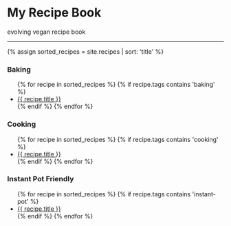 # My Recipe Book

evolving vegan recipe book

---

{% assign sorted_recipes = site.recipes | sort: 'title' %}

### Baking

<ul>
  {% for recipe in sorted_recipes %}
    {% if recipe.tags contains 'baking' %}
      <li>
        <a href="{{ recipe.url }}">{{ recipe.title }}</a>
      </li>
    {% endif %}
  {% endfor %}
</ul>

### Cooking

<ul>
  {% for recipe in sorted_recipes %}
    {% if recipe.tags contains 'cooking' %}
      <li>
        <a href="{{ recipe.url }}">{{ recipe.title }}</a>
      </li>
    {% endif %}
  {% endfor %}
</ul>


### Instant Pot Friendly

<ul>
  {% for recipe in sorted_recipes %}
    {% if recipe.tags contains 'instant-pot' %}
      <li>
        <a href="{{ recipe.url }}">{{ recipe.title }}</a>
      </li>
    {% endif %}
  {% endfor %}
</ul>
